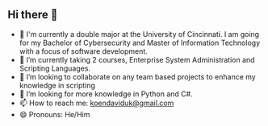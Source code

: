 ## Hi there 👋

- 🔭 I'm currently a double major at the University of Cincinnati. I am going for my Bachelor of Cybersecurity and Master of Information Technology with a focus of software development. 
- 🌱 I’m currently taking 2 courses, Enterprise System Administration and Scripting Languages.
- 👯 I’m looking to collaborate on any team based projects to enhance my knowledge in scripting
- 🤔 I’m looking for more knowledge in Python and C#. 
- 📫 How to reach me: koendaviduk@gmail.com
- 😄 Pronouns: He/Him
